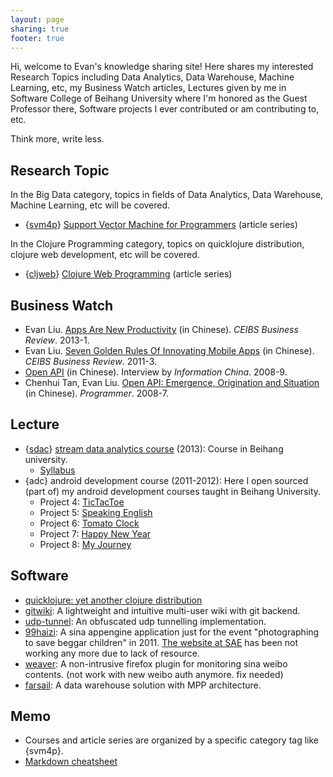 ```yaml
---
layout: page
sharing: true
footer: true
---
```


Hi, welcome to Evan's knowledge sharing site! Here shares my interested Research Topics including Data Analytics, Data Warehouse, Machine Learning, etc, my Business Watch articles, Lectures given by me in Software College of Beihang University where I'm honored as the Guest Professor there, Software projects I ever contributed or am contributing to, etc.

Think more, write less.

## Research Topic

In the Big Data category, topics in fields of Data Analytics, Data Warehouse, Machine Learning, etc will be covered.

* {[svm4p][svm4p]} [Support Vector Machine for Programmers][svm4p] (article series)

[svm4p]: {{root_url}}/blog/categories/svm4p

In the Clojure Programming category, topics on quicklojure distribution, clojure web development, etc will be covered.

* {[cljweb][cljweb]} [Clojure Web Programming][cljweb] (article series)

[cljweb]: {{root_url}}/blog/categories/cljweb


## Business Watch
* Evan Liu. [Apps Are New Productivity]({{root_url}}/blog/2013/08/08/apps-are-new-productivity) (in Chinese). _CEIBS Business Review_. 2013-1.
* Evan Liu. [Seven Golden Rules Of Innovating Mobile Apps]({{root_url}}/blog/2012/05/11/seven-golden-rules-of-innovating-mobile-apps) (in Chinese). _CEIBS Business Review_. 2011-3.
* [Open API]({{root_url}}/blog/2008/09/27/open-api) (in Chinese). Interview by _Information China_. 2008-9.
* Chenhui Tan, Evan Liu. [Open API: Emergence, Origination and Situation]({{root_url}}/blog/2008/07/10/open-api-emergence/) (in Chinese). _Programmer_. 2008-7.

## Lecture
* {[sdac][sdac]} [stream data analytics course][sdac] (2013): Course in Beihang university.
  * [Syllabus]({{root_url}}/blog/2013/09/15/stream-data-analytics-course-syllabus)
* {adc} android development course (2011-2012): Here I open sourced (part of) my android development courses taught in Beihang University.
  * Project 4: [TicTacToe](https://github.com/hmisty/adc_tictactoe)
  * Project 5: [Speaking English](https://github.com/hmisty/adc_speakingenglish)
  * Project 6: [Tomato Clock](https://github.com/hmisty/adc_tomatoclock)
  * Project 7: [Happy New Year](https://github.com/hmisty/adc_happynewyear)
  * Project 8: [My Journey](https://github.com/hmisty/adc_myjourney)

[sdac]: {{root_url}}/blog/categories/sdac

## Software
* [quicklojure: yet another clojure distribution]({{root_url}}/blog/2013/08/19/quicklojure)
* [gitwiki](https://github.com/hmisty/gitwiki): A lightweight and intuitive multi-user wiki with git backend.
* [udp-tunnel](https://github.com/hmisty/udp-tunnel): An obfuscated udp tunnelling implementation. 
* [99haizi](https://github.com/hmisty/99haizi): A sina appengine application just for the event "photographing to save beggar children" in 2011. [The website at SAE](http://99haizi.sinaapp.com/) has been not working any more due to lack of resource.
* [weaver](https://addons.mozilla.org/zh-cn/firefox/addon/weaver/): A non-intrusive firefox plugin for monitoring sina weibo contents. (not work with new weibo auth anymore. fix needed)
* [farsail](https://code.google.com/p/farsail/): A data warehouse solution with MPP architecture.

## Memo

* Courses and article series are organized by a specific category tag like {svm4p}.
* [Markdown cheatsheet]({{root_url}}/page/markdown-cheatsheet.html)

